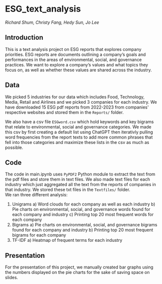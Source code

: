 # ESG_text_analysis
*Richard Shum, Christy Fang, Hedy Sun, Jo Lee*

## Introduction

This is a text analysis project on ESG reports that explores company priorities. ESG reports are documents outlining a company’s goals and performances in the areas of environmental, social, and governance practices. We want to explore a company’s values and what topics they focus on, as well as whether these values are shared across the industry. <br>

## Data

We picked 5 industries for our data which includes Food, Technology, Media, Retail and Airlines and we picked 3 companies for each industry. We have downloaded 15 ESG pdf reports from 2022-2023 from companies' respective websites and stored them in the `Reports/` folder. <br>

We also have a csv file `ESGword.csv` which hold keywords and key bigrams that relate to environmental, social and governance categories. We made this csv by first creating a default list using ChatGPT then iterativly pulling word frequencies from the report texts to add more common phrases that fell into those categories and maximize these lists in the csv as much as possible.

## Code

The code in main.ipynb uses `PyPDF2` Python module to extract the text from the pdf files and store them in text files. We also made text files for each industry which just aggregated all the text from the reports of companies in that industry. We stored these txt files in the `Textfiles/` folder. <br>
We ran three different analysis: 
1. Unigrams
   a) Word clouds for each company as well as each industry
   b) Pie charts on environmental, social, and governance words found for each company and industry
   c) Printing top 20 most frequent words for each company
3. Bigrams
   a) Pie charts on environmental, social, and governance bigrams found for each company and industry
   b) Printing top 20 most frequent bigrams for each company
5. TF-IDF
   a) Heatmap of frequent terms for each industry

## Presentation
For the presentation of this project, we manually created bar graphs using the numbers displayed on the pie charts for the sake of saving space on slides. 
